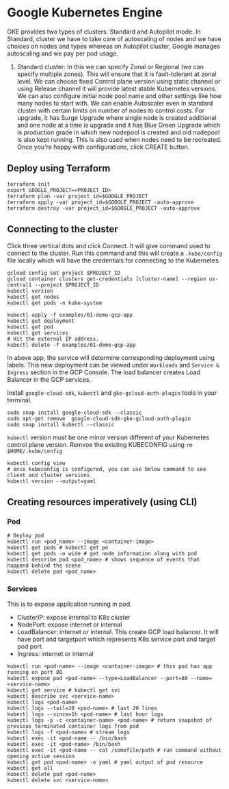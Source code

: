 # Google Kubernetes Engine

GKE provides two types of clusters. Standard and Autopilot mode. In Standard, cluster we have to take care of autoscaling of nodes and we have choices on nodes and types whereas on Autopilot cluster, Google manages autoscaling and we pay per pod usage.

1. Standard cluster: In this we can specify Zonal or Regional (we can specify multiple zones). This will ensure that it is fault-tolerant at zonal level. We can choose fixed Control plane version using static channel or using Release channel it will provide latest stable Kubernetes versions. We can also configure initial node pool name and other settings like how many nodes to start with. We can enable Autoscaler even in standard cluster with certain limits on number of nodes to control costs. For upgrade, it has Surge Upgrade where single node is created additional and one node at a time is upgrade and it has Blue Green Upgrade which is production grade in which new nodepool is created and old nodepool is also kept running. This is also used when nodes need to be recreated. Once you're happy with configurations, click CREATE button.

## Deploy using Terraform


```shell
terraform init
export GOOGLE_PROJECT=<PROJECT_ID>
terraform plan -var project_id=$GOOGLE_PROJECT
terraform apply -var project_id=$GOOGLE_PROJECT -auto-approve
terraform destroy -var project_id=$GOOGLE_PROJECT -auto-approve
```

## Connecting to the cluster

Click three vertical dots and click Connect. It will give command used to connect to the cluster. Run this command and this will create a `.kube/config` file locally which will have the credentials for connecting to the Kubernetes.

```shell
gcloud config set project $PROJECT_ID
gcloud container clusters get-credentials [cluster-name] --region us-central1 --project $PROJECT_ID
kubectl version
kubectl get nodes
kubectl get pods -n kube-system
```

```shell
kubectl apply -f examples/01-demo-gcp-app
kubectl get deployment
kubectl get pod
kubectl get services
# Hit the external IP address.
kubectl delete -f examples/01-demo-gcp-app
```

In above app, the service will determine corresponding deployment using labels. This new deployment can be viewed under `Workloads` and `Service & Ingress` section in the GCP Console. The load balancer creates Load Balancer in the GCP services.

Install `google-cloud-sdk`, `kubectl` and `gke-gcloud-auth-plugin` tools in your terminal.

```shell
sudo snap install google-cloud-sdk --classic
sudo apt-get remove  google-cloud-sdk-gke-gcloud-auth-plugin
sudo snap install kubectl --classic
```

`kubectl` version must be one minor version different of your Kubernetes control plane version. Remvoe the existing KUBECONFIG using `rm $HOME/.kube/config`

```shell
kubectl config view
# once kubeconfig is configured, you can use below command to see client and cluster versions
kubectl version --output=yaml
```

## Creating resources imperatively (using CLI)
### Pod

```shell
# Deploy pod
kubectl run <pod_name> --image <container-image>
kubectl get pods # kubectl get po
kubectl get pods -o wide # get node information along with pod
kubectl describe pod <pod_name> # shows sequence of events that happend behind the scene
kubectl delete pod <pod_name>
```

### Services

This is to expose application running in pod.
- ClusterIP: expose internal to K8s cluster
- NodePort: expose internet or internal
- LoadBalancer: internet or internal. This create GCP load balancer. It will have port and targetport which represents K8s service port and target pod port.
- Ingress: internet or internal

```shell
kubectl run <pod-name> --image <container-image> # this pod has app running on port 80
kubectl expose pod <pod-name> --type=LoadBalancer --port=80 --name=<service-name>
kubectl get service # kubectl get svc
kubectl describe svc <service-name>
kubectl logs <pod-name>
kubectl logs --tail=20 <pod-name> # last 20 lines
kubectl logs --since=1h <pod-name> # last hour logs
kubectl logs -p -c <container-name> <pod-name> # return snapshot of previous terminated container logs from pod
kubectl logs -f <pod-name> # stream logs
kubectl exec -it <pod-name -- /bin/bash
kubectl exec -it <pod-name> /bin/bash
kubectl exec -it <pod-name -- cat /somefile/path # run command without opening active session
kubectl get pod <pod-name> -o yaml # yaml output of pod resource
kubectl get all
kubectl delete pod <pod-name>
kubectl delete svc <service-name>
```
